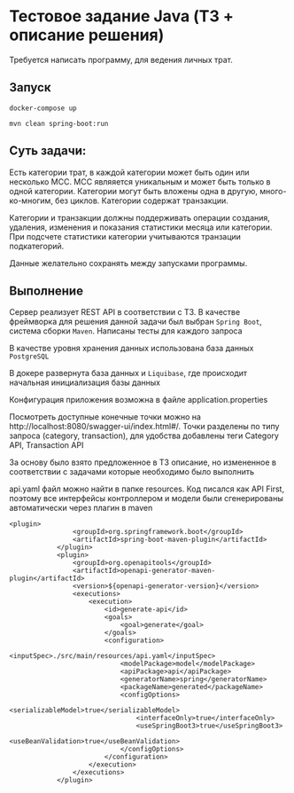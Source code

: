 # Тестовое задание Java (ТЗ + описание решения)

Требуется написать программу, для ведения личных трат.
## Запуск

```
docker-compose up

mvn clean spring-boot:run
```

## Суть задачи:

Есть категории трат, в каждой категории может быть один или несколько MCC. MCC являяется уникальным и может быть только
в одной категории. Категории могут быть вложены одна в другую, много-ко-многим, без циклов. Категории содержат
транзакции.

Категории и транзакции должны поддерживать операции создания, удаления, изменения и показания статистики месяца или категории. При подсчете
статистики категории учитываются транзации подкатегорий. 

Данные желательно сохранять между запусками программы.

## Выполнение
Сервер реализует REST API в соответствии с ТЗ.
В качестве фреймворка для решения данной задачи был выбран `Spring Boot`, система сборки `Maven`. Написаны тесты для каждого запроса

В качестве уровня хранения данных использована база данных `PostgreSQL`

В докере развернута база данных и `Liquibase`, где происходит начальная инициализация базы данных

Конфигурация приложения возможна в файле application.properties

Посмотреть доступные конечные точки можно на http://localhost:8080/swagger-ui/index.html#/. Точки разделены по типу запроса (category, transaction), для удобства добавлены теги Category API, Transaction API

За основу было взято предложенное в ТЗ описание, но измененное в соответствии с задачами которые необходимо было выполнить

api.yaml файл можно найти в папке resources. Код писался как API First, поэтому все интерфейсы контроллером и модели были сгенерированы автоматически через плагин в maven

````
<plugin>
                <groupId>org.springframework.boot</groupId>
                <artifactId>spring-boot-maven-plugin</artifactId>
            </plugin>
            <plugin>
                <groupId>org.openapitools</groupId>
                <artifactId>openapi-generator-maven-plugin</artifactId>
                <version>${openapi-generator-version}</version>
                <executions>
                    <execution>
                        <id>generate-api</id>
                        <goals>
                            <goal>generate</goal>
                        </goals>
                        <configuration>
                            <inputSpec>./src/main/resources/api.yaml</inputSpec>
                            <modelPackage>model</modelPackage>
                            <apiPackage>api</apiPackage>
                            <generatorName>spring</generatorName>
                            <packageName>generated</packageName>
                            <configOptions>
                                <serializableModel>true</serializableModel>
                                <interfaceOnly>true</interfaceOnly>
                                <useSpringBoot3>true</useSpringBoot3>
                                <useBeanValidation>true</useBeanValidation>
                            </configOptions>
                        </configuration>
                    </execution>
                </executions>
            </plugin>
````

